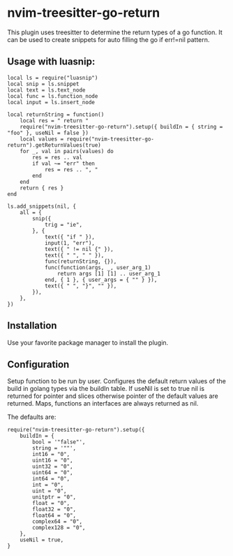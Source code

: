 # nvim-treesitter-go-return
This plugin uses treesitter to determine the return types of a go function.
It can be used to create snippets for auto filling the go if err!=nil pattern.

## Usage with luasnip:

```
local ls = require("luasnip")
local snip = ls.snippet
local text = ls.text_node
local func = ls.function_node
local input = ls.insert_node

local returnString = function()
	local res = " return "
	require("nvim-treesitter-go-return").setup({ buildIn = { string = "foo" }, useNil = false })
	local values = require("nvim-treesitter-go-return").getReturnValues(true)
	for _, val in pairs(values) do
		res = res .. val
		if val ~= "err" then
			res = res .. ", "
		end
	end
	return { res }
end

ls.add_snippets(nil, {
	all = {
		snip({
			trig = "ie",
		}, {
			text({ "if " }),
			input(1, "err"),
			text({ " != nil {" }),
			text({ " ", " " }),
			func(returnString, {}),
			func(function(args, _, user_arg_1)
				return args [1] [1] .. user_arg_1
			end, { 1 }, { user_args = { "" } }),
			text({ " ", "}", "" }),
		}),
	},
})
```

## Installation

Use your favorite package manager to install the plugin.


## Configuration

Setup function to be run by user. Configures the default return values of the build in golang types via the buildIn table.
If useNil is set to true nil is returned for pointer and slices otherwise pointer of the default values are returned.
Maps, functions an interfaces are always returned as nil.

The defaults are:
```
require("nvim-treesitter-go-return").setup({
	buildIn = {
		bool = '"false"',
		string = '""',
		int16 = "0",
		uint16 = "0",
		uint32 = "0",
		uint64 = "0",
		int64 = "0",
		int = "0",
		uint = "0",
		unitptr = "0",
		float = "0",
		float32 = "0",
		float64 = "0",
		complex64 = "0",
		complex128 = "0",
	},
	useNil = true,
}

```

